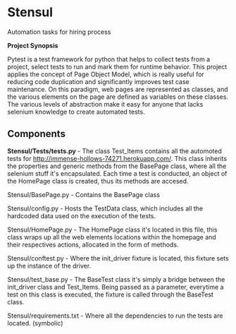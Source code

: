 # Stensul
Automation tasks for hiring process

**Project Synopsis**

Pytest is a test framework for python that helps to collect tests from a project, select tests to run and mark them for runtime behavior. This project applies the concept of Page Object Model, which is really useful for reducing code duplication and significantly improves test case maintenance. On this paradigm, web pages are represented as classes, and the various elements on the page are defined as variables on these classes. The various levels of abstraction make it easy for anyone that lacks selenium knowledge to create automated tests.

**Components**
------------------------------
**Stensul/Tests/tests.py**  - The class Test_Items contains all the automoted tests for http://immense-hollows-74271.herokuapp.com/. This class inherits the properties and generic methods from the BasePage class, where all the selenium stuff it's encapsulated. Each time a test is conducted, an object of the HomePage class is created, thus its methods are accesed.

Stensul/BasePage.py - Contains the BasePage class

Stensul/config.py - Hosts the TestData class, which includes all the hardcoded data used on the execution of the tests.

Stensul/HomePage.py - The HomePage class it's located in this file, this class wraps up all the web elements locations within the homepage and their respectives actions, allocated in the form of methods.

Stensul/conftest.py - Where the init_driver fixture is located, this fixture sets up the instance of the driver.

Stensul/test_base.py - The BaseTest class it's simply a bridge between the init_driver class and Test_Items. Being passed as a parameter, everytime a test on this class is executed, the fixture is called through the BaseTest class.

Stensul/requirements.txt - Where all the dependencies to run the tests are located. (symbolic)








